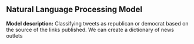 ## Natural Language Processing Model

**Model description:** Classifying tweets as republican or democrat based on the source of the links published. We can create a dictionary of news outlets
